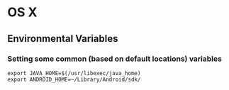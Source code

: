 # OS X

## Environmental Variables

### Setting some common (based on default locations) variables
```
export JAVA_HOME=$(/usr/libexec/java_home)
export ANDROID_HOME=~/Library/Android/sdk/
```

